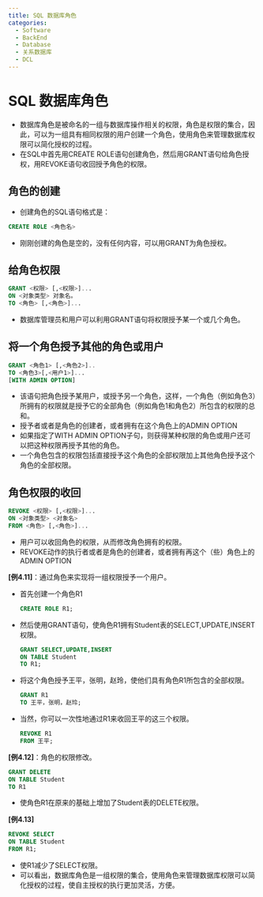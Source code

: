 ```yaml
---
title: SQL 数据库角色
categories:
  - Software
  - BackEnd
  - Database
  - 关系数据库
  - DCL
---
```

# SQL 数据库角色

- 数据库角色是被命名的一组与数据库操作相关的权限，角色是权限的集合，因此，可以为一组具有相同权限的用户创建一个角色，使用角色来管理数据库权限可以简化授权的过程。
- 在SQL中首先用CREATE ROLE语句创建角色，然后用GRANT语句给角色授权，用REVOKE语句收回授予角色的权限。

## 角色的创建

- 创建角色的SQL语句格式是：

```sql
CREATE ROLE <角色名>
```

- 刚刚创建的角色是空的，没有任何内容，可以用GRANT为角色授权。

## 给角色权限

```sql
GRANT <权限> [,<权限>]...
ON <对象类型> 对象名。
TO <角色> [,<角色>]...
```

- 数据库管理员和用户可以利用GRANT语句将权限授予某一个或几个角色。

## 将一个角色授予其他的角色或用户

```sql
GRANT <角色1> [,<角色2>]..
TO <角色3>[,<用户1>]...
[WITH ADMIN OPTION]
```

- 该语句把角色授予某用户，或授予另一个角色，这样，一个角色（例如角色3）所拥有的权限就是授予它的全部角色（例如角色1和角色2）所包含的权限的总和。
- 授予者或者是角色的创建者，或者拥有在这个角色上的ADMIN OPTION
- 如果指定了WITH ADMIN OPTION子句，则获得某种权限的角色或用户还可以把这种权限再授予其他的角色。
- 一个角色包含的权限包括直接授予这个角色的全部权限加上其他角色授予这个角色的全部权限。

## 角色权限的收回

```sql
REVOKE <权限> [,<权限>]...
ON <对象类型> <对象名>
FROM <角色> [,<角色>]...
```

- 用户可以收回角色的权限，从而修改角色拥有的权限。
- REVOKE动作的执行者或者是角色的创建者，或者拥有再这个（些）角色上的ADMIN OPTION

**[例4.11]**：通过角色来实现将一组权限授予一个用户。

- 首先创建一个角色R1

    ```sql
    CREATE ROLE R1;
    ```

- 然后使用GRANT语句，使角色R1拥有Student表的SELECT,UPDATE,INSERT权限。

    ```sql
    GRANT SELECT,UPDATE,INSERT
    ON TABLE Student
    TO R1;
    ```

- 将这个角色授予王平，张明，赵玲，使他们具有角色R1所包含的全部权限。

    ```sql
    GRANT R1
    TO 王平，张明，赵玲;
    ```

- 当然，你可以一次性地通过R1来收回王平的这三个权限。

    ```sql
    REVOKE R1
    FROM 王平;
    ```

**[例4.12]**：角色的权限修改。

```sql
GRANT DELETE
ON TABLE Student
TO R1
```

- 使角色R1在原来的基础上增加了Student表的DELETE权限。

**[例4.13]**

```sql
REVOKE SELECT
ON TABLE Student
FROM R1;
```

- 使R1减少了SELECT权限。
- 可以看出，数据库角色是一组权限的集合，使用角色来管理数据库权限可以简化授权的过程，使自主授权的执行更加灵活，方便。

